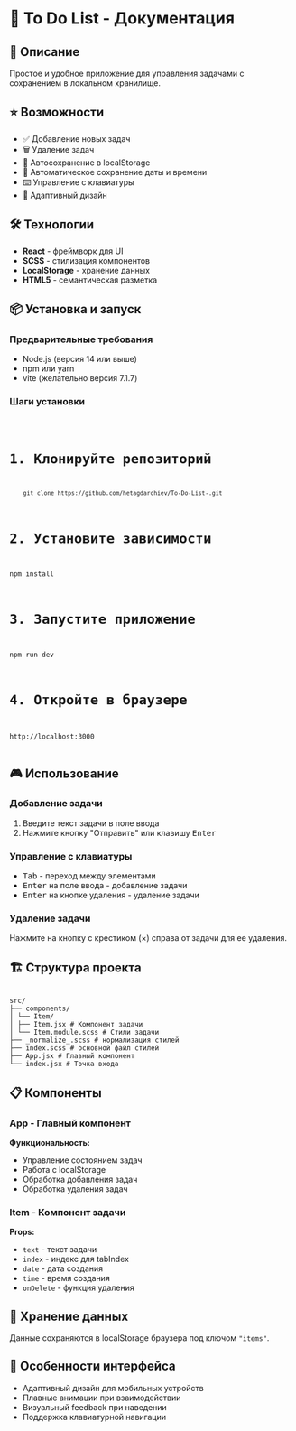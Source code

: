 <h1>📝 To Do List - Документация</h1>

<h2>🚀 Описание</h2>
<p>Простое и удобное приложение для управления задачами с сохранением в локальном хранилище.</p>

<h2>⭐ Возможности</h2>
<ul>
    <li>✅ Добавление новых задач</li>
    <li>🗑️ Удаление задач</li>
    <li>💾 Автосохранение в localStorage</li>
    <li>📅 Автоматическое сохранение даты и времени</li>
    <li>⌨️ Управление с клавиатуры</li>
    <li>📱 Адаптивный дизайн</li>
</ul>

<h2>🛠 Технологии</h2>
<ul>
    <li><strong>React</strong> - фреймворк для UI</li>
    <li><strong>SCSS</strong> - стилизация компонентов</li>
    <li><strong>LocalStorage</strong> - хранение данных</li>
    <li><strong>HTML5</strong> - семантическая разметка</li>
</ul>

<h2>📦 Установка и запуск</h2>

<h3>Предварительные требования</h3>
<ul>
    <li>Node.js (версия 14 или выше)</li>
    <li>npm или yarn</li>
    <li>vite (желательно версия 7.1.7)</li>
</ul>

<h3>Шаги установки</h3>
<pre><code>

# 1. Клонируйте репозиторий

<code>
    git clone https://github.com/hetagdarchiev/To-Do-List-.git
</code>

# 2. Установите зависимости

npm install

# 3. Запустите приложение

npm run dev

# 4. Откройте в браузере

http://localhost:3000
</code></pre>

<h2>🎮 Использование</h2>

<h3>Добавление задачи</h3>
<ol>
    <li>Введите текст задачи в поле ввода</li>
    <li>Нажмите кнопку "Отправить" или клавишу <kbd>Enter</kbd></li>
</ol>

<h3>Управление с клавиатуры</h3>
<ul>
    <li><kbd>Tab</kbd> - переход между элементами</li>
    <li><kbd>Enter</kbd> на поле ввода - добавление задачи</li>
    <li><kbd>Enter</kbd> на кнопке удаления - удаление задачи</li>
</ul>

<h3>Удаление задачи</h3>
<p>Нажмите на кнопку с крестиком (×) справа от задачи для ее удаления.</p>

<h2>🏗 Структура проекта</h2>
<pre><code>
src/
├── components/
│ └── Item/
│ ├── Item.jsx # Компонент задачи
│ └── Item.module.scss # Стили задачи
├── _normalize_.scss # нормализация стилей
├── index.scss # основной файл стилей
├── App.jsx # Главный компонент
└── index.jsx # Точка входа
</code></pre>

<h2>📋 Компоненты</h2>

<h3>App - Главный компонент</h3>
<p><strong>Функциональность:</strong></p>
<ul>
    <li>Управление состоянием задач</li>
    <li>Работа с localStorage</li>
    <li>Обработка добавления задач</li>
    <li>Обработка удаления задач</li>
</ul>

<h3>Item - Компонент задачи</h3>
<p><strong>Props:</strong></p>
<ul>
    <li><code>text</code> - текст задачи</li>
    <li><code>index</code> - индекс для tabIndex</li>
    <li><code>date</code> - дата создания</li>
    <li><code>time</code> - время создания</li>
    <li><code>onDelete</code> - функция удаления</li>
</ul>

<h2>💾 Хранение данных</h2>
<p>Данные сохраняются в localStorage браузера под ключом <code>"items"</code>.</p>

<h2>🎨 Особенности интерфейса</h2>
<ul>
    <li>Адаптивный дизайн для мобильных устройств</li>
    <li>Плавные анимации при взаимодействии</li>
    <li>Визуальный feedback при наведении</li>
    <li>Поддержка клавиатурной навигации</li>
</ul>
